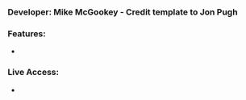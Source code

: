 ### Developer: Mike McGookey - Credit template to Jon Pugh

### Features:
  - 

### Live Access:
  - 
